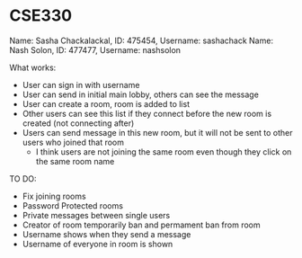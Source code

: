 # CSE330
Name: Sasha Chackalackal, ID: 475454, Username: sashachack
Name: Nash Solon, ID: 477477, Username: nashsolon

What works:
- User can sign in with username
- User can send in initial main lobby, others can see the message
- User can create a room, room is added to list
- Other users can see this list if they connect before the new room is created (not connecting after)
- Users can send message in this new room, but it will not be sent to other users who joined that room
    - I think users are not joining the same room even though they click on the same room name

TO DO:
- Fix joining rooms
- Password Protected rooms
- Private messages between single users
- Creator of room temporarily ban and permament ban from room
- Username shows when they send a message
- Username of everyone in room is shown
